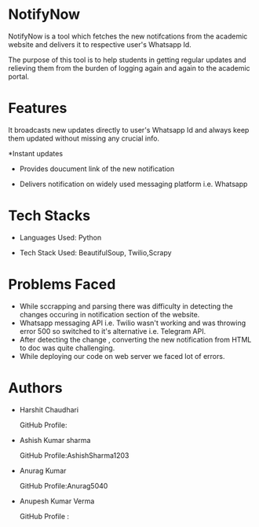# NotifyNow
NotifyNow is a tool which fetches the new notifcations from the academic website and delivers it to respective user's Whatsapp Id.

The purpose of this tool is to help students in getting regular updates and relieving them from the burden of logging again and again to the academic portal.

# Features
It broadcasts new updates directly to user's Whatsapp Id and always keep them updated without missing any crucial info.

*Instant updates

* Provides doucument link of the new notification

* Delivers notification on widely used messaging platform i.e. Whatsapp

# Tech Stacks
* Languages Used: Python 

* Tech Stack Used: BeautifulSoup, Twilio,Scrapy

# Problems Faced

* While sccrapping and parsing there was difficulty  in detecting the changes occuring in notification section of the website.
* Whatsapp messaging API i.e. Twilio wasn't working and was throwing error 500 so switched to it's alternative i.e. Telegram API.
* After detecting the change , converting the new notification from HTML to doc was quite challenging.
* While deploying our code on web server we faced lot of errors.

# Authors

* Harshit Chaudhari

   GitHub Profile:

* Ashish Kumar sharma

   GitHub Profile:AshishSharma1203

* Anurag Kumar

   GitHub Profile:Anurag5040

* Anupesh Kumar Verma 

   GitHub Profile :
